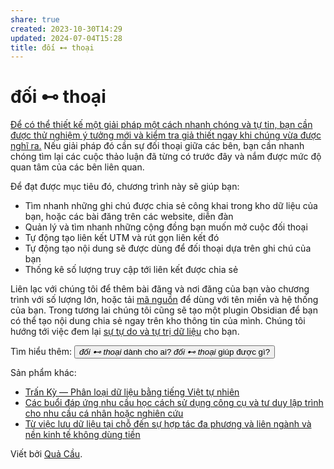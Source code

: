 ```yaml
---
share: true
created: 2023-10-30T14:29
updated: 2024-07-04T15:28
title: đối ⊷ thoại
---
```

# đối ⊷ thoại
[Để có thể thiết kế một giải pháp một cách nhanh chóng và tự tin, bạn cần được thử nghiệm ý tưởng mới và kiểm tra giả thiết ngay khi chúng vừa được nghĩ ra.](https://doi-thoai.deno.dev/LadderOfAbstraction.đốithoại.1 "Up and Down the Ladder of Abstraction") Nếu giải pháp đó cần sự đối thoại giữa các bên, bạn cần nhanh chóng tìm lại các cuộc thảo luận đã từng có trước đây và nắm được mức độ quan tâm của các bên liên quan.

Để đạt được mục tiêu đó, chương trình này sẽ giúp bạn:
- Tìm nhanh những ghi chú được chia sẻ công khai trong kho dữ liệu của bạn, hoặc các bài đăng trên các website, diễn đàn
- Quản lý và tìm nhanh những cộng đồng bạn muốn mở cuộc đối thoại
- Tự động tạo liên kết UTM và rút gọn liên kết đó
- Tự động tạo nội dung sẽ được dùng để đối thoại dựa trên ghi chú của bạn
- Thống kê số lượng truy cập tới liên kết được chia sẻ

Liên lạc với chúng tôi để thêm bài đăng và nơi đăng của bạn vào chương trình với số lượng lớn, hoặc tải [mã nguồn](https://doi-thoai.deno.dev/aI.đốithoại.1) để dùng với tên miền và hệ thống của bạn. Trong tương lai chúng tôi cũng sẽ tạo một plugin Obsidian để bạn có thể tạo nội dung chia sẻ ngay trên kho thông tin của mình. Chúng tôi hướng tới việc đem lại [sự tự do và tự trị dữ liệu](https://doi-thoai.deno.dev/local-first.đốithoại.1) cho bạn.

Tìm hiểu thêm:
<button>*đối ⊷ thoại* dành cho ai? *đối ⊷ thoại* giúp được gì?</button>

Sản phẩm khác:
- [Trấn Kỳ — Phân loại dữ liệu bằng tiếng Việt tự nhiên](https://tranky.deno.dev/?utm_source=doi-thoai.deno.dev+(Trang+chủ)&utm_medium=Website&utm_campaign=&utm_content=&utm_term=)
- [Các buổi đáp ứng nhu cầu học cách sử dụng công cụ và tư duy lập trình cho nhu cầu cá nhân hoặc nghiên cứu](https://quảcầu.cc/cac-buoi-dap-ung-nhu-cau-hoc-cach-su-dung-cong-cu-va-tu-duy-lap-trinh-cho-nhu-cau-ca-nhan-hoac-nghien-cuu?utm_source=doi-thoai.deno.dev+(Trang+chủ)&utm_medium=Website&utm_campaign=Các+buổi+đáp+ứng+nhu+cầu+học+lập+trình&utm_content=&utm_term=)
- [Từ việc lưu dữ liệu tại chỗ đến sự hợp tác đa phương và liên ngành và nền kinh tế không dùng tiền](https://obsidian.quảcầu.cc/📐%20Dự%20án/Công%20cụ%20cho%20hệ%20sinh%20thái/9%20Blog/Từ%20việc%20lưu%20dữ%20liệu%20tại%20chỗ%20đến%20sự%20hợp%20tác%20đa%20phương%20và%20liên%20ngành%20và%20nền%20kinh%20tế%20không%20dùng%20tiền?utm_source=doi-thoai.deno.dev+(Trang+chủ)&utm_medium=Website&utm_campaign=C1+Công+cụ+cho+hệ+sinh+thái&utm_content=&utm_term=)

Viết bởi [Quả Cầu](https://quảcầu.cc/truyen-ngu-ngon-ve-nhung-nguoi-mong-doi?utm_source=doi-thoai.deno.dev+(Trang+chủ)&utm_medium=Website&utm_campaign=Meta&utm_content=&utm_term=).
